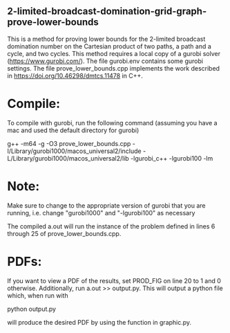 ## 2-limited-broadcast-domination-grid-graph-prove-lower-bounds
This is a method for proving lower bounds for the 2-limited broadcast domination number on the Cartesian product of two paths, a path and a cycle, and two cycles. This method requires a local copy of a gurobi solver (https://www.gurobi.com/). The file gurobi.env contains some gurobi settings. The file prove_lower_bounds.cpp implements the work described in https://doi.org/10.46298/dmtcs.11478 in C++. 

# Compile:
To compile with gurobi, run the following command (assuming you have a mac and used the default directory for gurobi)

g++ -m64 -g -O3 prove_lower_bounds.cpp -I/Library/gurobi1000/macos_universal2/include -L/Library/gurobi1000/macos_universal2/lib -lgurobi_c++ -lgurobi100 -lm

# Note: 
Make sure to change to the appropriate version of gurobi that you are running, i.e. change "gurobi1000" and "-lgurobi100" as necessary

The compiled a.out will run the instance of the problem defined in lines 6 through 25 of prove_lower_bounds.cpp.

# PDFs:
If you want to view a PDF of the results, set PROD_FIG on line 20 to 1 and 0 otherwise. Additionally, run a.out >> output.py. This will output a python file which, when run with 

python output.py

will produce the desired PDF by using the function in graphic.py.
